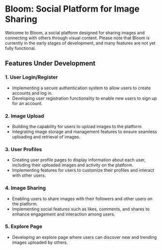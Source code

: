 # Bloom: Social Platform for Image Sharing

Welcome to Bloom, a social platform designed for sharing images and connecting with others through visual content. Please note that Bloom is currently in the early stages of development, and many features are not yet fully functional.

## Features Under Development

### 1. User Login/Register
- Implementing a secure authentication system to allow users to create accounts and log in.
- Developing user registration functionality to enable new users to sign up for an account.

### 2. Image Upload
- Building the capability for users to upload images to the platform.
- Integrating image storage and management features to ensure seamless uploading and retrieval of images.

### 3. User Profiles
- Creating user profile pages to display information about each user, including their uploaded images and activity on the platform.
- Implementing features for users to customize their profiles and interact with other users.

### 4. Image Sharing
- Enabling users to share images with their followers and other users on the platform.
- Implementing social features such as likes, comments, and shares to enhance engagement and interaction among users.

### 5. Explore Page
- Developing an explore page where users can discover new and trending images uploaded by others.
